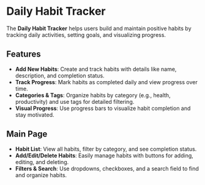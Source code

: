 # Daily Habit Tracker

The **Daily Habit Tracker** helps users build and maintain positive habits by tracking daily activities, setting goals, and visualizing progress.

## Features

- **Add New Habits**: Create and track habits with details like name, description, and completion status.
- **Track Progress**: Mark habits as completed daily and view progress over time.
- **Categories & Tags**: Organize habits by category (e.g., health, productivity) and use tags for detailed filtering.
- **Visual Progress**: Use progress bars to visualize habit completion and stay motivated.

## Main Page

- **Habit List**: View all habits, filter by category, and see completion status.
- **Add/Edit/Delete Habits**: Easily manage habits with buttons for adding, editing, and deleting.
- **Filters & Search**: Use dropdowns, checkboxes, and a search field to find and organize habits.
